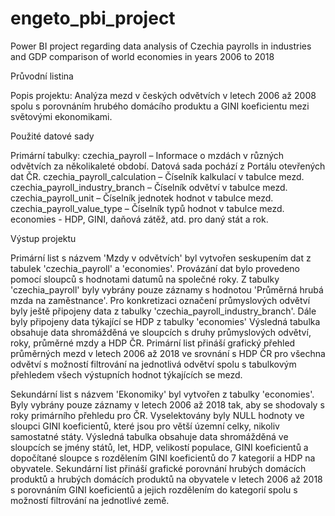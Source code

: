 # engeto_pbi_project
Power BI project regarding data analysis of Czechia payrolls in industries and GDP comparison of world economies in years 2006 to 2018 


Průvodní listina


Popis projektu:
Analýza mezd v českých odvětvích v letech 2006 až 2008 spolu s porovnáním hrubého domácího produktu a GINI koeficientu mezi světovými ekonomikami.


Použité datové sady

Primární tabulky:
czechia_payroll – Informace o mzdách v různých odvětvích za několikaleté období. Datová sada pochází z Portálu otevřených dat ČR.
czechia_payroll_calculation – Číselník kalkulací v tabulce mezd.
czechia_payroll_industry_branch – Číselník odvětví v tabulce mezd.
czechia_payroll_unit – Číselník jednotek hodnot v tabulce mezd.
czechia_payroll_value_type – Číselník typů hodnot v tabulce mezd.
economies - HDP, GINI, daňová zátěž, atd. pro daný stát a rok.


Výstup projektu


Primární list s názvem 'Mzdy v odvětvích' byl vytvořen seskupením dat z tabulek 'czechia_payroll' a 'economies'. Provázání dat bylo provedeno pomocí sloupců s hodnotami datumů na společné roky. Z tabulky 'czechia_payroll' byly vybrány pouze záznamy s hodnotou 'Průměrná hrubá mzda na zaměstnance'. Pro konkretizaci označení průmyslových odvětví byly ještě připojeny data z tabulky 'czechia_payroll_industry_branch'. Dále byly připojeny data týkající se HDP z tabulky 'economies' Výsledná tabulka obsahuje data shromážděná ve sloupcích s druhy průmyslových odvětví, roky, průměrné mzdy a HDP ČR. 
Primární list přináší grafický přehled průměrných mezd v letech 2006 až 2018 ve srovnání s HDP ČR pro všechna odvětví s možností filtrování na jednotlivá odvětví spolu s tabulkovým přehledem všech výstupních hodnot týkajících se mezd.

Sekundární list s názvem 'Ekonomiky' byl vytvořen z tabulky 'economies'. Byly vybrány pouze záznamy v letech 2006 až 2018 tak, aby se shodovaly s roky primárního přehledu pro ČR. Vyselektovány byly NULL hodnoty ve sloupci GINI koeficientů, které jsou pro větší územní celky, nikoliv samostatné státy. Výsledná tabulka obsahuje data shromážděná ve sloupcích se jmény států, let, HDP, velikostí populace, GINI koeficientů a dopočítané sloupce s rozdělením GINI koeficientů do 7 kategorií a HDP na obyvatele.
Sekundární list přináší grafické porovnání hrubých domácích produktů a hrubých domácích produktů na obyvatele v letech 2006 až 2018 s porovnáním GINI koeficientů a jejich rozdělením do kategorií spolu s možností filtrování na jednotlivé země.

